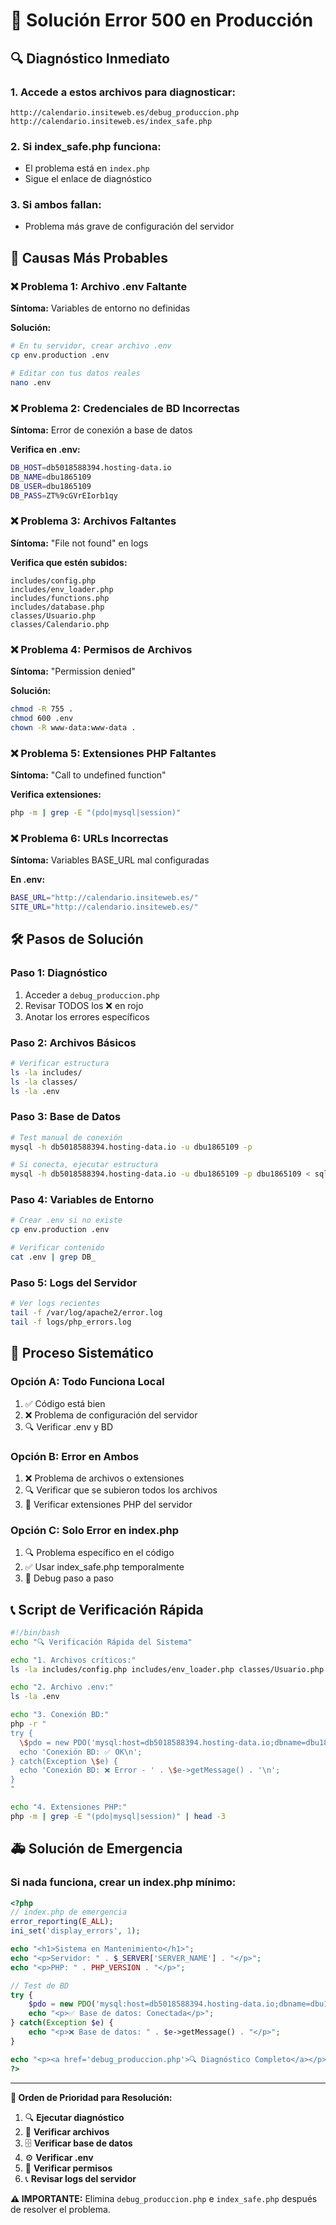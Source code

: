 # 🚨 Solución Error 500 en Producción

## 🔍 Diagnóstico Inmediato

### 1. **Accede a estos archivos para diagnosticar:**

```
http://calendario.insiteweb.es/debug_produccion.php
http://calendario.insiteweb.es/index_safe.php
```

### 2. **Si index_safe.php funciona:**

- El problema está en `index.php`
- Sigue el enlace de diagnóstico

### 3. **Si ambos fallan:**

- Problema más grave de configuración del servidor

## 🔧 Causas Más Probables

### ❌ **Problema 1: Archivo .env Faltante**

**Síntoma:** Variables de entorno no definidas

**Solución:**

```bash
# En tu servidor, crear archivo .env
cp env.production .env

# Editar con tus datos reales
nano .env
```

### ❌ **Problema 2: Credenciales de BD Incorrectas**

**Síntoma:** Error de conexión a base de datos

**Verifica en .env:**

```bash
DB_HOST=db5018588394.hosting-data.io
DB_NAME=dbu1865109
DB_USER=dbu1865109
DB_PASS=ZT%9cGVrEIorb1qy
```

### ❌ **Problema 3: Archivos Faltantes**

**Síntoma:** "File not found" en logs

**Verifica que estén subidos:**

```
includes/config.php
includes/env_loader.php
includes/functions.php
includes/database.php
classes/Usuario.php
classes/Calendario.php
```

### ❌ **Problema 4: Permisos de Archivos**

**Síntoma:** "Permission denied"

**Solución:**

```bash
chmod -R 755 .
chmod 600 .env
chown -R www-data:www-data .
```

### ❌ **Problema 5: Extensiones PHP Faltantes**

**Síntoma:** "Call to undefined function"

**Verifica extensiones:**

```bash
php -m | grep -E "(pdo|mysql|session)"
```

### ❌ **Problema 6: URLs Incorrectas**

**Síntoma:** Variables BASE_URL mal configuradas

**En .env:**

```bash
BASE_URL="http://calendario.insiteweb.es/"
SITE_URL="http://calendario.insiteweb.es/"
```

## 🛠️ Pasos de Solución

### **Paso 1: Diagnóstico**

1. Acceder a `debug_produccion.php`
2. Revisar TODOS los ❌ en rojo
3. Anotar los errores específicos

### **Paso 2: Archivos Básicos**

```bash
# Verificar estructura
ls -la includes/
ls -la classes/
ls -la .env
```

### **Paso 3: Base de Datos**

```bash
# Test manual de conexión
mysql -h db5018588394.hosting-data.io -u dbu1865109 -p

# Si conecta, ejecutar estructura
mysql -h db5018588394.hosting-data.io -u dbu1865109 -p dbu1865109 < sql/estructura.sql
```

### **Paso 4: Variables de Entorno**

```bash
# Crear .env si no existe
cp env.production .env

# Verificar contenido
cat .env | grep DB_
```

### **Paso 5: Logs del Servidor**

```bash
# Ver logs recientes
tail -f /var/log/apache2/error.log
tail -f logs/php_errors.log
```

## 🔄 Proceso Sistemático

### **Opción A: Todo Funciona Local**

1. ✅ Código está bien
2. ❌ Problema de configuración del servidor
3. 🔍 Verificar .env y BD

### **Opción B: Error en Ambos**

1. ❌ Problema de archivos o extensiones
2. 🔍 Verificar que se subieron todos los archivos
3. 🔧 Verificar extensiones PHP del servidor

### **Opción C: Solo Error en index.php**

1. 🔍 Problema específico en el código
2. ✅ Usar index_safe.php temporalmente
3. 🐛 Debug paso a paso

## 📞 Script de Verificación Rápida

```bash
#!/bin/bash
echo "🔍 Verificación Rápida del Sistema"

echo "1. Archivos críticos:"
ls -la includes/config.php includes/env_loader.php classes/Usuario.php

echo "2. Archivo .env:"
ls -la .env

echo "3. Conexión BD:"
php -r "
try {
  \$pdo = new PDO('mysql:host=db5018588394.hosting-data.io;dbname=dbu1865109', 'dbu1865109', 'ZT%9cGVrEIorb1qy');
  echo 'Conexión BD: ✅ OK\n';
} catch(Exception \$e) {
  echo 'Conexión BD: ❌ Error - ' . \$e->getMessage() . '\n';
}
"

echo "4. Extensiones PHP:"
php -m | grep -E "(pdo|mysql|session)" | head -3
```

## 🚑 Solución de Emergencia

### Si nada funciona, crear un index.php mínimo:

```php
<?php
// index.php de emergencia
error_reporting(E_ALL);
ini_set('display_errors', 1);

echo "<h1>Sistema en Mantenimiento</h1>";
echo "<p>Servidor: " . $_SERVER['SERVER_NAME'] . "</p>";
echo "<p>PHP: " . PHP_VERSION . "</p>";

// Test de BD
try {
    $pdo = new PDO('mysql:host=db5018588394.hosting-data.io;dbname=dbu1865109', 'dbu1865109', 'ZT%9cGVrEIorb1qy');
    echo "<p>✅ Base de datos: Conectada</p>";
} catch(Exception $e) {
    echo "<p>❌ Base de datos: " . $e->getMessage() . "</p>";
}

echo "<p><a href='debug_produccion.php'>🔍 Diagnóstico Completo</a></p>";
?>
```

---

**🔧 Orden de Prioridad para Resolución:**

1. 🔍 **Ejecutar diagnóstico**
2. 📁 **Verificar archivos**
3. 🗄️ **Verificar base de datos**
4. ⚙️ **Verificar .env**
5. 🔧 **Verificar permisos**
6. 📞 **Revisar logs del servidor**

**⚠️ IMPORTANTE:** Elimina `debug_produccion.php` e `index_safe.php` después de resolver el problema.
